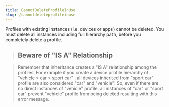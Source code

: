 ```yaml
---
title: CannotDeleteProfileInUse
slug: /cannotdeleteprofileinuse
---
```


Profiles with existing instances (i.e. devices or apps) cannot be deleted. You must delete all instances including full hierarchy path, before you completely delete a profile.

> ## Beware of "IS A" Relationship

> Remember that inheritance creates a "IS A" relationship among the profiles. For example if you create a device profile hierarchy of "vehicle > car > sport car" , all devices inherited from "sport car" profile are also considered "car" and "vehicle". So, even if there are no direct instances of "vehicle" profile, all instances of "car" or "sport car" prevent "vehicle" profile from being deleted resulting with this error message.